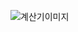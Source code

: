 ![계산기이미지](https://user-images.githubusercontent.com/107850055/190846756-028d84a8-5f33-4e8b-bf95-19ac0477ccb8.png)
